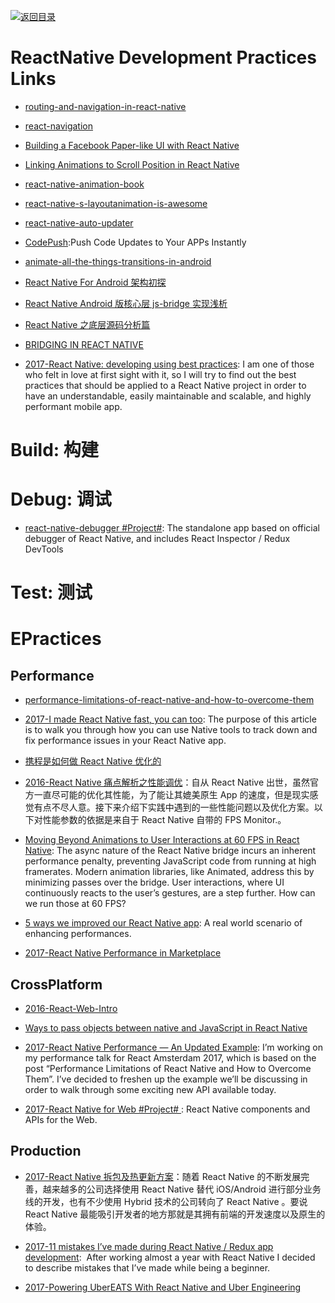 [![返回目录](https://parg.co/UGo)](https://github.com/wxyyxc1992/Awesome-Links)

# ReactNative Development Practices Links

* [routing-and-navigation-in-react-native](https://medium.com/reactnativeacademy/routing-and-navigation-in-react-native-14859365fe2f#.mm9t5d235)

* [react-navigation](https://github.com/react-community/react-navigation)

* [Building a Facebook Paper-like UI with React Native](https://medium.com/@paramaggarwal/building-a-facebook-paper-like-ui-with-react-native-4a753623d343#.g1qvqe4kd)

* [Linking Animations to Scroll Position in React Native](https://medium.com/@albert.brand/linking-animations-to-scroll-position-in-react-native-5c55995f5a6e#.7l6netny1)

* [react-native-animation-book](http://browniefed.com/react-native-animation-book/)

* [react-native-s-layoutanimation-is-awesome](https://medium.com/@Jpoliachik/react-native-s-layoutanimation-is-awesome-4a4d317afd3e#.766zv38gf)

* [react-native-auto-updater](https://github.com/aerofs/react-native-auto-updater)

* [CodePush](https://microsoft.github.io/code-push/):Push Code Updates to Your APPs Instantly

* [animate-all-the-things-transitions-in-android](https://medium.com/@andkulikov/animate-all-the-things-transitions-in-android-914af5477d50#.8fh117w2y)

* [React Native For Android 架构初探](http://mp.weixin.qq.com/s?__biz=MzI1MTA1MzM2Nw==&mid=207782506&idx=1&sn=3ff6b03c0d59fbda406f64739d9272cf&scene=1&srcid=1009Q3qo6mLeT2ydjdzUwLQ7&from=groupmessage&isappinstalled=0#rd)

* [React Native Android 版核心层 js-bridge 实现浅析](http://supercocoa.github.io/2015/09/26/react_native_android_js_bridge/)

* [React Native 之底层源码分析篇 ](http://blog.csdn.net/u014486880/article/details/51535391#rd)

* [BRIDGING IN REACT NATIVE](http://tadeuzagallo.com/blog/react-native-bridge/)

- [2017-React Native: developing using best practices](https://parg.co/beC): I am one of those who felt in love at first sight with it, so I will try to find out the best practices that should be applied to a React Native project in order to have an understandable, easily maintainable and scalable, and highly performant mobile app.

# Build: 构建

# Debug: 调试

* [react-native-debugger #Project#](https://parg.co/UhH): The standalone app based on official debugger of React Native, and includes React Inspector / Redux DevTools

# Test: 测试

# EPractices

## Performance

* [performance-limitations-of-react-native-and-how-to-overcome-them](https://medium.com/@talkol/performance-limitations-of-react-native-and-how-to-overcome-them-947630d7f440#.oftytc7lc)

- [2017-I made React Native fast, you can too](http://6me.us/3Yx9): The purpose of this article is to walk you through how you can use Native tools to track down and fix performance issues in your React Native app.

* [携程是如何做 React Native 优化的](https://zhuanlan.zhihu.com/p/23715716)

* [2016-React Native 痛点解析之性能调优](http://www.infoq.com/cn/articles/react-native-performance-tuning)：自从 React Native 出世，虽然官方一直尽可能的优化其性能，为了能让其媲美原生 App 的速度，但是现实感觉有点不尽人意。接下来介绍下实践中遇到的一些性能问题以及优化方案。以下对性能参数的依据是来自于 React Native 自带的 FPS Monitor.。

* [Moving Beyond Animations to User Interactions at 60 FPS in React Native](https://hackernoon.com/moving-beyond-animations-to-user-interactions-at-60-fps-in-react-native-b6b1fa0ba525#.s9qc4wo93): The async nature of the React Native bridge incurs an inherent performance penalty, preventing JavaScript code from running at high framerates. Modern animation libraries, like Animated, address this by minimizing passes over the bridge. User interactions, where UI continuously reacts to the user’s gestures, are a step further. How can we run those at 60 FPS?

* [5 ways we improved our React Native app](https://parg.co/b93): A real world scenario of enhancing performances.

* [2017-React Native Performance in Marketplace](https://parg.co/b2F)

## CrossPlatform

* [2016-React-Web-Intro](http://taobaofed.org/blog/2016/03/11/react-web-intro/)

* [Ways to pass objects between native and JavaScript in React Native](https://parg.co/bQj)

* [2017-React Native Performance — An Updated Example](https://hackernoon.com/react-native-performance-an-updated-example-6516bfde9c5c): I’m working on my performance talk for React Amsterdam 2017, which is based on the post “Performance Limitations of React Native and How to Overcome Them”. I’ve decided to freshen up the example we’ll be discussing in order to walk through some exciting new API available today.

* [2017-React Native for Web #Project# ](https://github.com/necolas/react-native-web): React Native components and APIs for the Web.

## Production

* [2017-React Native 拆包及热更新方案](http://solart.cc/2017/02/22/react-native-jsbundle_patch)：随着 React Native 的不断发展完善，越来越多的公司选择使用 React Native 替代 iOS/Android 进行部分业务线的开发，也有不少使用 Hybrid 技术的公司转向了 React Native 。要说 React Native 最能吸引开发者的地方那就是其拥有前端的开发速度以及原生的体验。

- [2017-11 mistakes I’ve made during React Native / Redux app development](https://parg.co/bQS):  After working almost a year with React Native I decided to describe mistakes that I’ve made while being a beginner.

- [2017-Powering UberEATS With React Native and Uber Engineering](https://eng.uber.com/ubereats-react-native/)
